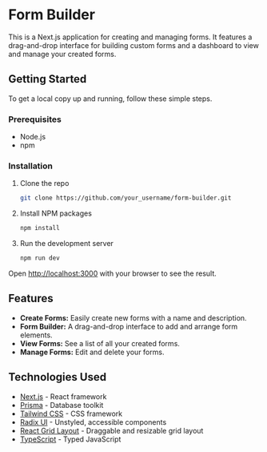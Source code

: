 # Form Builder

This is a Next.js application for creating and managing forms. It features a drag-and-drop interface for building custom forms and a dashboard to view and manage your created forms.

## Getting Started

To get a local copy up and running, follow these simple steps.

### Prerequisites

* Node.js
* npm

### Installation

1. Clone the repo
   ```sh
   git clone https://github.com/your_username/form-builder.git
   ```
2. Install NPM packages
   ```sh
   npm install
   ```
3. Run the development server
   ```sh
   npm run dev
   ```

Open [http://localhost:3000](http://localhost:3000) with your browser to see the result.

## Features

*   **Create Forms:** Easily create new forms with a name and description.
*   **Form Builder:** A drag-and-drop interface to add and arrange form elements.
*   **View Forms:** See a list of all your created forms.
*   **Manage Forms:** Edit and delete your forms.

## Technologies Used

*   [Next.js](https://nextjs.org/) - React framework
*   [Prisma](https://www.prisma.io/) - Database toolkit
*   [Tailwind CSS](https://tailwindcss.com/) - CSS framework
*   [Radix UI](https://www.radix-ui.com/) - Unstyled, accessible components
*   [React Grid Layout](https://github.com/react-grid-layout/react-grid-layout) - Draggable and resizable grid layout
*   [TypeScript](https://www.typescriptlang.org/) - Typed JavaScript